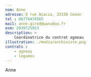 ```yaml
---
nom: Anne
adresse: 8 rue Acacia, 33150 Cenon
tel : 06774474565
mail: anne.girod@wanadoo.fr
osm: 2939725923
description: >
    Coordinatrice du contrat agneau
illustration: ./media/archiviste.png
contrats : 
    - agneau
    - legumes
---
```


Anne